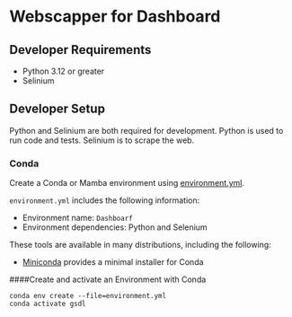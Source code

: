 # Webscapper for Dashboard

## Developer Requirements

- Python 3.12 or greater
- Selinium

## Developer Setup

Python and Selinium are both required for development. Python is used to
run code and tests. Selinium is to scrape the web.

### Conda

Create a Conda or Mamba environment using [environment.yml](/environment.yml).

`environment.yml` includes the following information:

- Environment name: `Dashboarf`
- Environment dependencies: Python and Selenium

These tools are available in many distributions, including the following:

- [Miniconda](https://docs.anaconda.com/free/miniconda/index.html) provides a
  minimal installer for Conda

####Create and activate an Environment with Conda

```shell
conda env create --file=environment.yml
conda activate gsdl
```


